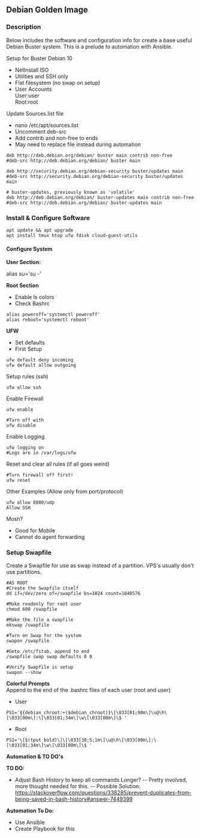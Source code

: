 ## Debian Golden Image  
### Description  
Below includes the software and configuration info for create a base useful Debian Buster system. This is a prelude to automation with Ansible. 
  
    
Setup for Buster Debian 10

- NetInstall ISO
- Utilities and SSH only
- Flat filesystem (no swap on setup)
- User Accounts  
User:user  
Root:root  

Update Sources.list file
- nano /etc/apt/sources.list  
- Uncomment deb-src
- Add contrib and non-free to ends
- May need to replace file instead during automation

```
deb http://deb.debian.org/debian/ buster main contrib non-free
#deb-src http://deb.debian.org/debian/ buster main

deb http://security.debian.org/debian-security buster/updates main
#deb-src http://security.debian.org/debian-security buster/updates main

# buster-updates, previously known as 'volatile'
deb http://deb.debian.org/debian/ buster-updates main contrib non-free
#deb-src http://deb.debian.org/debian/ buster-updates main
```

### Install & Configure Software  
```
apt update && apt upgrade
apt install tmux htop ufw fdisk cloud-guest-utils
```  
#### Configure System  

**User Section:**

alias su='su -'

**Root Section**

- Enable ls colors
- Check Bashrc  
```
alias poweroff='systemctl poweroff'
alias reboot='systemctl reboot'  
```  
**UFW**
- Set defaults  
- First Setup  
```
ufw default deny incoming  
ufw default allow outgoing
```

Setup rules (ssh)
```
ufw allow ssh
```  

Enable Firewall
```
ufw enable

#Turn off with
ufw disable
```

Enable Logging
```
ufw logging on
#Logs are in /var/logs/ufw
```  

Reset and clear all rules  (if all goes weird)  
```
#Turn firewall off first!
ufw reset
```

Other Examples (Allow only from port/protocol)
```
ufw allow 8080/udp
Allow SSH
```  

Mosh?
- Good for Mobile
- Cannot do agent forwarding  

### Setup Swapfile  

Create a Swapfile for use as swap instead of a partition. VPS's usually don't use partitions.  
```
#AS ROOT
#Create the Swapfile itself
dd if=/dev/zero of=/swapfile bs=1024 count=1048576

#Make readonly for root user
chmod 600 /swapfile

#Make the file a swapfile
mkswap /swapfile

#Turn on Swap for the system
swapon /swapfile

#Goto /etc/fstab, append to end
/swapfile swap swap defaults 0 0

#Verify Swapfile is setup
swapon --show
```  

**Colorful Prompts**  
Append to the end of the .bashrc files of each user (root and user)

- User
```
PS1='${debian_chroot:+($debian_chroot)}\[\033[01;90m\]\u@\h\[\033[00m\]:\[\033[01;34m\]\w\[\033[00m\]\$ '
```
- Root
```
PS1='\[$(tput bold)\]\[\033[38;5;1m\]\u@\h\[\033[00m\]:\[\033[01;34m\]\w\[\033[00m\]\$ '
```
**Automation & TO DO's**  

**TO DO:**
- Adjust Bash History to keep all commands Longer?
-- Pretty involved, more thought needed for this.
-- Possible Solution:
https://stackoverflow.com/questions/338285/prevent-duplicates-from-being-saved-in-bash-history#answer-7449399


**Automation To Do:**
- Use Ansible
- Create Playbook for this

